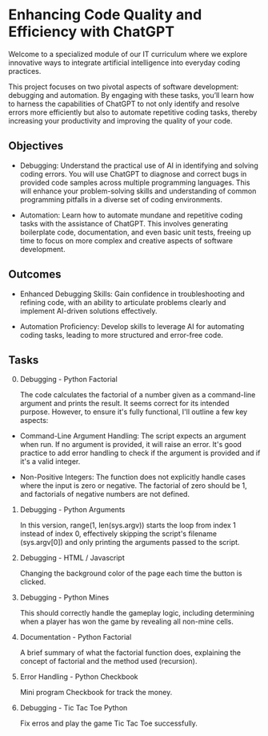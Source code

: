 # Enhancing Code Quality and Efficiency with ChatGPT

Welcome to a specialized module of our IT curriculum where we explore innovative ways to integrate artificial intelligence into everyday coding practices.

This project focuses on two pivotal aspects of software development: debugging and automation. By engaging with these tasks, you’ll learn how to harness the capabilities of ChatGPT to not only identify and resolve errors more efficiently but also to automate repetitive coding tasks, thereby increasing your productivity and improving the quality of your code.

## Objectives

 * Debugging: Understand the practical use of AI in identifying and solving coding errors. You will use ChatGPT to diagnose and correct bugs in provided code samples across multiple programming languages. This will enhance your problem-solving skills and understanding of common programming pitfalls in a diverse set of coding environments.

 * Automation: Learn how to automate mundane and repetitive coding tasks with the assistance of ChatGPT. This involves generating boilerplate code, documentation, and even basic unit tests, freeing up time to focus on more complex and creative aspects of software development.

## Outcomes

 * Enhanced Debugging Skills: Gain confidence in troubleshooting and refining code, with an ability to articulate problems clearly and implement AI-driven solutions effectively.

 * Automation Proficiency: Develop skills to leverage AI for automating coding tasks, leading to more structured and error-free code.

## Tasks

0. Debugging - Python Factorial

    The code calculates the factorial of a number given as a command-line argument and prints the result. It seems correct for its intended purpose. However, to ensure it's fully functional, I'll outline a few key aspects:

* Command-Line Argument Handling: The script expects an argument when run. If no argument is provided, it will raise an error. It's good practice to add error handling to check if the argument is provided and if it's a valid integer.

* Non-Positive Integers: The function does not explicitly handle cases where the input is zero or negative. The factorial of zero should be 1, and factorials of negative numbers are not defined.

1. Debugging - Python Arguments

    In this version, range(1, len(sys.argv)) starts the loop from index 1 instead of index 0, effectively skipping the script's filename (sys.argv[0]) and only printing the arguments passed to the script.

2. Debugging - HTML / Javascript

    Changing the background color of the page each time the button is clicked.

3. Debugging - Python Mines

    This should correctly handle the gameplay logic, including determining when a player has won the game by revealing all non-mine cells.

4. Documentation - Python Factorial

    A brief summary of what the factorial function does, explaining the concept of factorial and the method used (recursion).

5. Error Handling - Python Checkbook

    Mini program Checkbook for track the money. 

6. Debugging - Tic Tac Toe Python

    Fix erros and play the game Tic Tac Toe successfully. 
